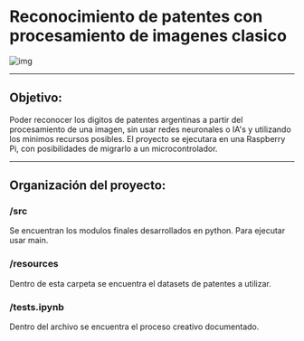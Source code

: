 # Reconocimiento de patentes con procesamiento de imagenes clasico

![img](https://external-content.duckduckgo.com/iu/?u=http%3A%2F%2Fwpc.72c72.betacdn.net%2F8072C72%2Flvi-images%2Fsites%2Fdefault%2Ffiles%2Fstyles%2Flandscape_1020_560%2Fpublic%2Farticulo_patrocinado%2FSin-titulo-1_10.png&f=1&nofb=1&ipt=fb7adbc9646a75637bb5b48a56540f0e290600a77c7d179803e79bf669bd918c&ipo=images)

---------------

## Objetivo:
Poder reconocer los digitos de patentes argentinas a partir del procesamiento de una imagen, sin usar redes neuronales o IA's y utilizando los minimos recursos posibles. 
El proyecto se ejecutara en una Raspberry Pi, con posibilidades de migrarlo a un microcontrolador.

---------------

## Organización del proyecto:
### /src
Se encuentran los modulos finales desarrollados en python. Para ejecutar usar main.

### /resources
Dentro de esta carpeta se encuentra el datasets de patentes a utilizar. 

### /tests.ipynb 
Dentro del archivo se encuentra el proceso creativo documentado.

